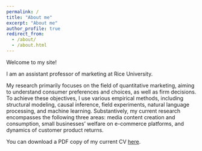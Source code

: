 ```yaml
---
permalink: /
title: "About me"
excerpt: "About me"
author_profile: true
redirect_from: 
  - /about/
  - /about.html
---
```


Welcome to my site! 

I am an assistant professor of marketing at Rice University.

My research primarily focuses on the field of quantitative marketing, aiming to understand consumer preferences and choices, as well as firm decisions. To achieve these objectives, I use various empirical methods, including structural modeling, causal inference, field experiments, natural language processing, and machine learning. Substantively, my current research encompasses the following three areas: media content creation and consumption, small businesses’ welfare on e-commerce platforms, and dynamics of customer product returns.

You can download a PDF copy of my current CV [here](/files/pdf/CV__WeiqingZhang.pdf).

<!-- <script type="text/javascript" id="clustrmaps" src="//clustrmaps.com/map_v2.js?d=t1BvqFYp71LBhBKXwfUUbS4wu0ohVuZGQyTv-DcVM4Y"></script> -->